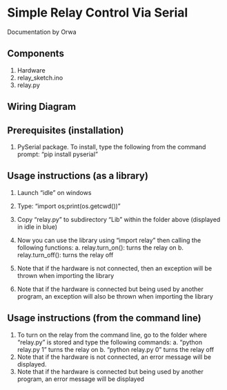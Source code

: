 # **Simple Relay Control Via Serial**
Documentation by Orwa

## **Components**
1. Hardware
2. relay_sketch.ino
3. relay.py

## **Wiring Diagram**

## **Prerequisites (installation)**
1. PySerial package. To install, type the following from the command prompt:
 “pip install pyserial”

## **Usage instructions (as a library)**
1. Launch “idle” on windows
2. Type: “import os;print(os.getcwd())”
 
3. Copy “relay.py” to subdirectory “Lib” within the folder above (displayed in idle in blue)
4. Now you can use the library using “import relay” then calling the following functions:
      a. relay.turn_on(): turns the relay on
      b. relay.turn_off(): turns the relay off
5. Note that if the hardware is not connected, then an exception will be thrown when importing the library
6. Note that if the hardware is connected but being used by another program, an exception will also be thrown when importing the library

## **Usage instructions (from the command line)**
1. To turn on the relay from the command line, go to the folder where “relay.py” is stored and type the following commands:
a.	“python relay.py 1” turns the relay on
b.	“python relay.py 0” turns the relay off
2. Note that if the hardware is not connected, an error message will be displayed.
3. Note that if the hardware is connected but being used by another program, an error message will be displayed
